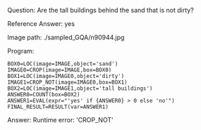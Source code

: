 Question: Are the tall buildings behind the sand that is not dirty?

Reference Answer: yes

Image path: ./sampled_GQA/n90944.jpg

Program:

```
BOX0=LOC(image=IMAGE,object='sand')
IMAGE0=CROP(image=IMAGE,box=BOX0)
BOX1=LOC(image=IMAGE0,object='dirty')
IMAGE1=CROP_NOT(image=IMAGE0,box=BOX1)
BOX2=LOC(image=IMAGE1,object='tall buildings')
ANSWER0=COUNT(box=BOX2)
ANSWER1=EVAL(expr="'yes' if {ANSWER0} > 0 else 'no'")
FINAL_RESULT=RESULT(var=ANSWER1)
```
Answer: Runtime error: 'CROP_NOT'

